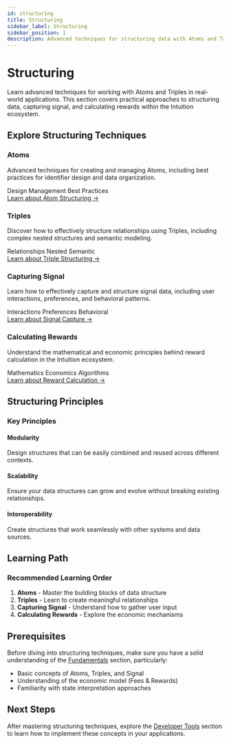 ```yaml
---
id: structuring
title: Structuring
sidebar_label: Structuring
sidebar_position: 1
description: Advanced techniques for structuring data with Atoms and Triples
---
```


# Structuring

Learn advanced techniques for working with Atoms and Triples in real-world applications. This section covers practical approaches to structuring data, capturing signal, and calculating rewards within the Intuition ecosystem.

## Explore Structuring Techniques

<div style={{ display: 'grid', gridTemplateColumns: 'repeat(auto-fit, minmax(280px, 1fr))', gap: '1.5rem', marginTop: '2rem', marginBottom: '2rem' }}>

<div style={{ border: '1px solid var(--ifm-color-emphasis-300)', borderRadius: '8px', padding: '1.5rem', backgroundColor: 'var(--ifm-background-color)' }}>
<h3 style={{ marginTop: 0, marginBottom: '1rem' }}>Atoms</h3>
<p style={{ marginBottom: '1rem', color: 'var(--ifm-color-emphasis-700)' }}>
Advanced techniques for creating and managing Atoms, including best practices for identifier design and data organization.
</p>
<div style={{ display: 'flex', gap: '0.5rem', flexWrap: 'wrap', marginBottom: '1rem' }}>
<span style={{ backgroundColor: 'var(--ifm-color-emphasis-100)', padding: '0.25rem 0.5rem', borderRadius: '4px', fontSize: '0.875rem' }}>Design</span>
<span style={{ backgroundColor: 'var(--ifm-color-emphasis-100)', padding: '0.25rem 0.5rem', borderRadius: '4px', fontSize: '0.875rem' }}>Management</span>
<span style={{ backgroundColor: 'var(--ifm-color-emphasis-100)', padding: '0.25rem 0.5rem', borderRadius: '4px', fontSize: '0.875rem' }}>Best Practices</span>
</div>
<a href="/guides/overview/the-primitives/structuring/atoms" style={{ color: 'var(--ifm-color-primary)', textDecoration: 'none', fontWeight: '500' }}>
Learn about Atom Structuring →
</a>
</div>

<div style={{ border: '1px solid var(--ifm-color-emphasis-300)', borderRadius: '8px', padding: '1.5rem', backgroundColor: 'var(--ifm-background-color)' }}>
<h3 style={{ marginTop: 0, marginBottom: '1rem' }}>Triples</h3>
<p style={{ marginBottom: '1rem', color: 'var(--ifm-color-emphasis-700)' }}>
Discover how to effectively structure relationships using Triples, including complex nested structures and semantic modeling.
</p>
<div style={{ display: 'flex', gap: '0.5rem', flexWrap: 'wrap', marginBottom: '1rem' }}>
<span style={{ backgroundColor: 'var(--ifm-color-emphasis-100)', padding: '0.25rem 0.5rem', borderRadius: '4px', fontSize: '0.875rem' }}>Relationships</span>
<span style={{ backgroundColor: 'var(--ifm-color-emphasis-100)', padding: '0.25rem 0.5rem', borderRadius: '4px', fontSize: '0.875rem' }}>Nested</span>
<span style={{ backgroundColor: 'var(--ifm-color-emphasis-100)', padding: '0.25rem 0.5rem', borderRadius: '4px', fontSize: '0.875rem' }}>Semantic</span>
</div>
<a href="/guides/overview/the-primitives/structuring/triples" style={{ color: 'var(--ifm-color-primary)', textDecoration: 'none', fontWeight: '500' }}>
Learn about Triple Structuring →
</a>
</div>

<div style={{ border: '1px solid var(--ifm-color-emphasis-300)', borderRadius: '8px', padding: '1.5rem', backgroundColor: 'var(--ifm-background-color)' }}>
<h3 style={{ marginTop: 0, marginBottom: '1rem' }}>Capturing Signal</h3>
<p style={{ marginBottom: '1rem', color: 'var(--ifm-color-emphasis-700)' }}>
Learn how to effectively capture and structure signal data, including user interactions, preferences, and behavioral patterns.
</p>
<div style={{ display: 'flex', gap: '0.5rem', flexWrap: 'wrap', marginBottom: '1rem' }}>
<span style={{ backgroundColor: 'var(--ifm-color-emphasis-100)', padding: '0.25rem 0.5rem', borderRadius: '4px', fontSize: '0.875rem' }}>Interactions</span>
<span style={{ backgroundColor: 'var(--ifm-color-emphasis-100)', padding: '0.25rem 0.5rem', borderRadius: '4px', fontSize: '0.875rem' }}>Preferences</span>
<span style={{ backgroundColor: 'var(--ifm-color-emphasis-100)', padding: '0.25rem 0.5rem', borderRadius: '4px', fontSize: '0.875rem' }}>Behavioral</span>
</div>
<a href="/guides/overview/the-primitives/structuring/capturing-signal" style={{ color: 'var(--ifm-color-primary)', textDecoration: 'none', fontWeight: '500' }}>
Learn about Signal Capture →
</a>
</div>

<div style={{ border: '1px solid var(--ifm-color-emphasis-300)', borderRadius: '8px', padding: '1.5rem', backgroundColor: 'var(--ifm-background-color)' }}>
<h3 style={{ marginTop: 0, marginBottom: '1rem' }}>Calculating Rewards</h3>
<p style={{ marginBottom: '1rem', color: 'var(--ifm-color-emphasis-700)' }}>
Understand the mathematical and economic principles behind reward calculation in the Intuition ecosystem.
</p>
<div style={{ display: 'flex', gap: '0.5rem', flexWrap: 'wrap', marginBottom: '1rem' }}>
<span style={{ backgroundColor: 'var(--ifm-color-emphasis-100)', padding: '0.25rem 0.5rem', borderRadius: '4px', fontSize: '0.875rem' }}>Mathematics</span>
<span style={{ backgroundColor: 'var(--ifm-color-emphasis-100)', padding: '0.25rem 0.5rem', borderRadius: '4px', fontSize: '0.875rem' }}>Economics</span>
<span style={{ backgroundColor: 'var(--ifm-color-emphasis-100)', padding: '0.25rem 0.5rem', borderRadius: '4px', fontSize: '0.875rem' }}>Algorithms</span>
</div>
<a href="/guides/overview/the-primitives/structuring/calculating-rewards" style={{ color: 'var(--ifm-color-primary)', textDecoration: 'none', fontWeight: '500' }}>
Learn about Reward Calculation →
</a>
</div>

</div>

## Structuring Principles

<div style={{ backgroundColor: 'var(--ifm-color-emphasis-50)', padding: '1.5rem', borderRadius: '8px', marginTop: '2rem' }}>
<h3 style={{ marginTop: 0, marginBottom: '1rem' }}>Key Principles</h3>
<div style={{ display: 'grid', gridTemplateColumns: 'repeat(auto-fit, minmax(250px, 1fr))', gap: '1rem' }}>
<div style={{ border: '1px solid var(--ifm-color-emphasis-300)', borderRadius: '6px', padding: '1rem', backgroundColor: 'var(--ifm-background-color)' }}>
<h4 style={{ marginTop: 0, marginBottom: '0.5rem' }}>Modularity</h4>
<p style={{ margin: 0, fontSize: '0.9rem' }}>
Design structures that can be easily combined and reused across different contexts.
</p>
</div>
<div style={{ border: '1px solid var(--ifm-color-emphasis-300)', borderRadius: '6px', padding: '1rem', backgroundColor: 'var(--ifm-background-color)' }}>
<h4 style={{ marginTop: 0, marginBottom: '0.5rem' }}>Scalability</h4>
<p style={{ margin: 0, fontSize: '0.9rem' }}>
Ensure your data structures can grow and evolve without breaking existing relationships.
</p>
</div>
<div style={{ border: '1px solid var(--ifm-color-emphasis-300)', borderRadius: '6px', padding: '1rem', backgroundColor: 'var(--ifm-background-color)' }}>
<h4 style={{ marginTop: 0, marginBottom: '0.5rem' }}>Interoperability</h4>
<p style={{ margin: 0, fontSize: '0.9rem' }}>
Create structures that work seamlessly with other systems and data sources.
</p>
</div>
</div>
</div>

## Learning Path

<div style={{ backgroundColor: 'var(--ifm-color-emphasis-50)', padding: '1.5rem', borderRadius: '8px', marginTop: '2rem' }}>
<h3 style={{ marginTop: 0, marginBottom: '1rem' }}>Recommended Learning Order</h3>
<ol style={{ margin: 0, paddingLeft: '1.5rem' }}>
<li><strong>Atoms</strong> - Master the building blocks of data structure</li>
<li><strong>Triples</strong> - Learn to create meaningful relationships</li>
<li><strong>Capturing Signal</strong> - Understand how to gather user input</li>
<li><strong>Calculating Rewards</strong> - Explore the economic mechanisms</li>
</ol>
</div>

## Prerequisites

Before diving into structuring techniques, make sure you have a solid understanding of the [Fundamentals](/guides/overview/the-primitives/fundamentals) section, particularly:

- Basic concepts of Atoms, Triples, and Signal
- Understanding of the economic model (Fees & Rewards)
- Familiarity with state interpretation approaches

## Next Steps

After mastering structuring techniques, explore the [Developer Tools](/guides/developer-tools) section to learn how to implement these concepts in your applications. 